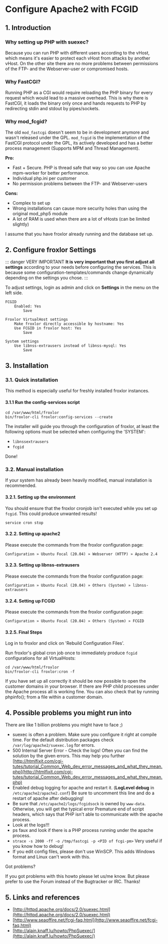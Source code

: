 # Configure Apache2 with FCGID

## 1. Introduction

### Why setting up PHP with suexec?

Because you can run PHP with different users according to the vHost, which means it's easier to protect each vHost from attacks by another vHost. On the other site there are no more problems between permissions of the FTP- and the Webserver-user or compromised hosts.

### Why FastCGI?

Running PHP as a CGI would require reloading the PHP binary for every request which would lead to a massive overhead. This is why there is FastCGI, it loads the binary only once and hands requests to PHP by redirecting stdin and stdout by pipes/sockets.

### Why mod_fcgid?

The old `mod_fastcgi` doesn't seem to be in development anymore and wasn't released under the GPL. `mod_fcgid` is the implementation of the FastCGI protocol under the GPL, its actively developed and has a better process management (Supports MPM and Thread Management).

**Pro:**

* Fast + Secure. PHP is thread safe that way so you can use Apache mpm-worker for better performance.
* Individual php.ini per customer
* No permission problems between the FTP- and Webserver-users

**Cons:**

* Complex to set up
* Wrong installations can cause more security holes than using the original mod_php5 module
* A lot of RAM is used when there are a lot of vHosts (can be limited slightly)

I assume that you have froxlor already running and the database set up.

## 2. Configure froxlor Settings

::: danger VERY IMPORTANT
**It is very important that you first adjust all settings** according to your needs before configuring the services. This is because some configuration-templates/commands change dynamically depending on the settings you chose.
:::

To adjust settings, login as admin and click on **Settings** in the menu on the left side.

```
FCGID
    Enabled: Yes
        Save

Froxlor VirtualHost settings
    Make froxlor directly accessible by hostname: Yes
    Use FCGID in froxlor host: Yes
        Save

System settings
    Use libnss-extrausers instead of libnss-mysql: Yes
        Save
```

## 3. Installation

### 3.1. Quick installation

This method is especially useful for freshly installed froxlor instances.

#### 3.1.1 Run the config-services script

```shell
cd /var/www/html/froxlor
bin/froxlor-cli froxlor:config-services --create
```

The installer will guide you through the configuration of froxlor, at least the following options must be selected when configuring the 'SYSTEM':

* `libnssextrausers`
* `fcgid`

Done!

### 3.2. Manual installation

If your system has already been heavily modified, manual installation is recommended.

#### 3.2.1. Setting up the environment

You should ensure that the froxlor cronjob isn't executed while you set up `fcgid`. This could produce unwanted results!

```shell
service cron stop
```

#### 3.2.2. Setting up apache2

Please execute the commands from the froxlor configuration page:

```
Configuration » Ubuntu Focal (20.04) » Webserver (HTTP) » Apache 2.4
```

#### 3.2.3. Setting up libnss-extrausers

Please execute the commands from the froxlor configuration page:

```
Configuration » Ubuntu Focal (20.04) » Others (System) » libnss-extrausers
```

#### 3.2.4. Setting up FCGID

Please execute the commands from the froxlor configuration page:

```
Configuration » Ubuntu Focal (20.04) » Others (System) » FCGID
```

#### 3.2.5. Final Steps

Log in to froxlor and click on 'Rebuild Configuration Files'.

Run froxlor's global cron job once to immediately produce `fcgid` configurations for all VirtualHosts:

```shell
cd /var/www/html/froxlor
bin/froxlor-cli froxlor:cron -f
```

If you have set up all correctly it should be now possible to open the customer domains in your browser. If there are PHP child processes under the Apache process all is working fine. You can also check that by running phpinfo(); from a file within a customer domain.

## 4. Possible problems you might run into

There are like 1 billion problems you might have to face ;)
* suexec is often a problem. Make sure you configure it right at compile time. For the default distribution packages check `/var/log/apache2/suexec.log` for errors.
* 500 Internal Server Error - Check the logs! Often you can find the solution by the given errors. This may help you further [http://htmlfixit.com/cgi-tutes/tutorial_Common_Web_dev_error_messages_and_what_they_mean.php](http://htmlfixit.com/cgi-tutes/tutorial_Common_Web_dev_error_messages_and_what_they_mean.php)
* Enabled debug logging for apache and restart it. (**LogLevel debug** in `/etc/apache2/apache2.conf`) Be sure to uncomment this line and do a restart of apache after debugging!
* Be sure that `/etc/apache2/logs/fcgidsock` is owned by `www-data`. Otherwise, you will get the typical error Premature end of script headers, which says that PHP isn't able to communicate with the apache process.
* Look at the logs!!!
* ps faux and look if there is a PHP process running under the apache process.
* `strace -s 2000 -ff -o /tmp/fastcgi -p <PID of fcgi-pm>` Very useful if you know how to debug!
* If you edit config files, please don't use WinSCP. This adds Windows format and Linux can't work with this.

Got problems?

If you got problems with this howto please let us/me know. But please prefer to use the Forum instead of the Bugtracker or IRC. Thanks!

## 5. Links and references

* [http://httpd.apache.org/docs/2.0/suexec.html](http://httpd.apache.org/docs/2.0/suexec.html)
* [http://www.seaoffire.net/fcgi-faq.html](http://www.seaoffire.net/fcgi-faq.html)
* [http://alain.knaff.lu/howto/PhpSuexec/](http://alain.knaff.lu/howto/PhpSuexec/)